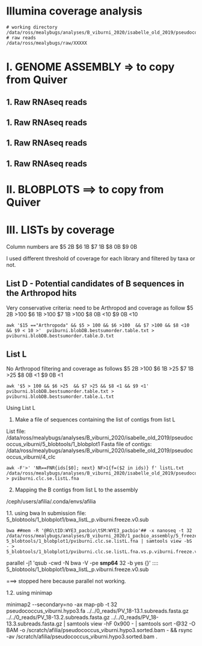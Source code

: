 
# Illumina coverage analysis

	# working directory	
	/data/ross/mealybugs/analyses/B_viburni_2020/isabelle_old_2019/pseudococcus_viburni/
	# raw reads
	/data/ross/mealybugs/raw/XXXXX

# I. GENOME ASSEMBLY => to copy from Quiver

## 1. Raw RNAseq reads

## 1. Raw RNAseq reads


## 1. Raw RNAseq reads


## 1. Raw RNAseq reads

# II. BLOBPLOTS ==> to copy from Quiver




# III. LISTs by coverage
Column numbers are
$5 2B
$6 1B
$7 1B
$8 0B
$9 0B

I used different threshold of coverage for each library and filtered by taxa or not.

## List D - Potential candidates of B sequences in the Arthropod hits
Very conservative criteria: need to be Arthropod and coverage as follow
$5 2B >100
$6 1B >100
$7 1B >100
$8 0B <10
$9 0B <10
```
awk '$15 =="Arthropoda" && $5 > 100 && $6 >100  && $7 >100 && $8 <10 && $9 < 10 >'  pviburni.blobDB.bestsumorder.table.txt >  pviburni.blobDB.bestsumorder.table.D.txt 
```
## List L
No Arthropod filtering and coverage as follows
$5 2B >100
$6 1B >25
$7 1B >25
$8 0B <1
$9 0B <1

```
awk '$5 > 100 && $6 >25  && $7 >25 && $8 <1 && $9 <1'  pviburni.blobDB.bestsumorder.table.txt >  pviburni.blobDB.bestsumorder.table.L.txt 
```

Using List L

1. Make a file of sequences containing the list of contigs from list L

List file: /data/ross/mealybugs/analyses/B_viburni_2020/isabelle_old_2019/pseudococcus_viburni/5_blobtools/1_blobplot1
Fasta file of contigs: /data/ross/mealybugs/analyses/B_viburni_2020/isabelle_old_2019/pseudococcus_viburni/4_clc
```
awk -F'>' 'NR==FNR{ids[$0]; next} NF>1{f=($2 in ids)} f' listL.txt /data/ross/mealybugs/analyses/B_viburni_2020/isabelle_old_2019/pseudococcus_viburni/4_clc/pviburni.clc.se.fna > pviburni.clc.se.listL.fna
```
 2. Mapping the B contigs from list L to the assembly

 /ceph/users/afilia/.conda/envs/afilia

1.1. using bwa
In submission file: 5_blobtools/1_blobplot1/bwa_listL_p.viburni.freeze.v0.sub
```
bwa ##mem -R '@RG\tID:WYE3_pacbio\tSM:WYE3_pacbio'## -x nanoseq -t 32 /data/ross/mealybugs/analyses/B_viburni_2020/1_pacbio_assembly/5_freeze_v0/p.viburni.freeze.v0.fa 5_blobtools/1_blobplot1/pviburni.clc.se.listL.fna | samtools view -bS - > 5_blobtools/1_blobplot1/pviburni.clc.se.listL.fna.vs.p.viburni.freeze.v0.fa
```

parallel -j1 'qsub -cwd -N bwa -V -pe **smp64** 32 -b yes {}' :::: 5_blobtools/1_blobplot1/bwa_listL_p.viburni.freeze.v0.sub

===> stopped here because parallel not working. 

1.2. using minimap

 minimap2 --secondary=no -ax map-pb -t 32 pseudococcus_viburni.hypo3.fa ../../0_reads/PV_18-13.1.subreads.fasta.gz ../../0_reads/PV_18-13.2.subreads.fasta.gz ../../0_reads/PV_18-13.3.subreads.fasta.gz | samtools view -hF 0x900 - | samtools sort -@32 -O BAM -o /scratch/afilia/pseudococcus_viburni.hypo3.sorted.bam - && rsync -av /scratch/afilia/pseudococcus_viburni.hypo3.sorted.bam .


